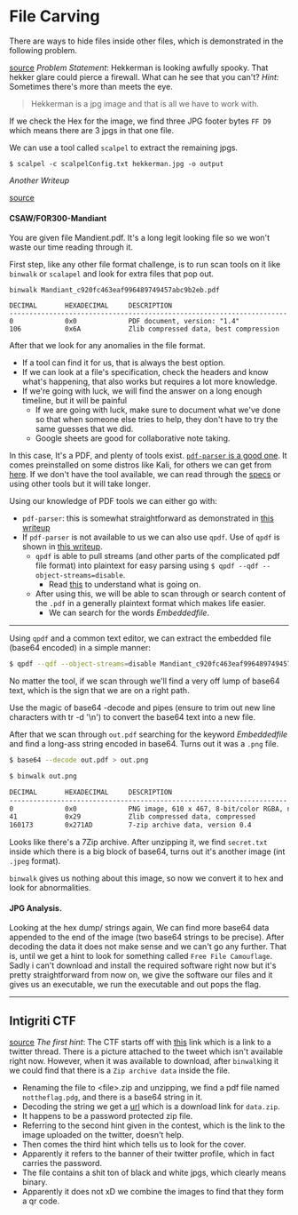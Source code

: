 # File Carving

There are ways to hide files inside other files, which is demonstrated in the following problem.

[source](https://github.com/HackThisSite/CTF-Writeups/tree/master/2017/EasyCTF/Zooooooom)
*Problem Statement*: Hekkerman is looking awfully spooky. That hekker glare could pierce a firewall. What can he see that you can't?
*Hint:* Sometimes there's more than meets the eye.

> Hekkerman is a jpg image and that is all we have to work with.

If we check the Hex for the image, we find three JPG footer bytes `FF D9` which means there are 3 jpgs in that one file.

We can use a tool called `scalpel` to extract the remaining jpgs.

```
$ scalpel -c scalpelConfig.txt hekkerman.jpg -o output
```


*Another Writeup*

[source](https://github.com/hoppersroppers/ctfWriteups/blob/main/CSAW15/FOR300-Mandiant/readme.md)
#### CSAW/FOR300-Mandiant

You are given file Mandient.pdf. It's a long legit looking file so we won't waste our time reading through it.

First step, like any other file format challenge, is to run scan tools on it like `binwalk` or `scalapel` and look for extra files that pop out.

```
binwalk Mandiant_c920fc463eaf996489749457abc9b2eb.pdf

DECIMAL       HEXADECIMAL     DESCRIPTION
----------------------------------------------------------------------
0             0x0             PDF document, version: "1.4"
106           0x6A            Zlib compressed data, best compression
```

After that we look for any anomalies in the file format.
- If a tool can find it for us, that is always the best option.
- If we can look at a file's specification, check the headers and know what's happening, that also works but requires a lot more knowledge.
- If we're going with luck, we will find the answer on a long enough timeline, but it will be painful
	- If we are going with luck, make sure to document what we've done so that when someone else tries to help, they don't have to try the same guesses that we did.
	- Google sheets are good for collaborative note taking.

In this case, It's a PDF, and plenty of tools exist. [`pdf-parser` is a good one](https://blog.didierstevens.com/programs/pdf-tools/). It comes preinstalled on some distros like Kali, for others we can get from [here](https://www.aldeid.com/wiki/Pdf-parser). If we don't have the tool available, we can  read through the [specs](https://www.adobe.com/content/dam/acom/en/devnet/acrobat/pdfs/PDF32000_2008.pdf) or using other tools but it will take longer.

Using our knowledge of PDF tools we can either go with:
- `pdf-parser`: this is somewhat straightforward as demonstrated in [this writeup]()
- If `pdf-parser` is not available to us we can also use `qpdf`. Use of `qpdf` is shown in [this writeup](https://github.com/ctfs/write-ups-2015/tree/master/csaw-finals-ctf-2015/forensic/mandiant).
	- `qpdf` is able to pull streams (and other parts of the complicated pdf file format) into plaintext for easy parsing using `$ qpdf --qdf --object-streams=disable`.
		- Read [this](http://qpdf.sourceforge.net/files/qpdf-manual.html#ref.filtered-streams) to understand what is going on.
	- After using this, we will be able to scan through or search content of the `.pdf` in a generally plaintext format which makes life easier.
		- We can search for the words *Embeddedfile*.

-----

Using `qpdf` and a common text editor, we can extract the embedded file (base64 encoded) in a simple manner:

```bash
$ qpdf --qdf --object-streams=disable Mandiant_c920fc463eaf996489749457abc9b2eb.pdf out.pdf
```

No matter the tool, if we scan through we'll find a very off lump of base64 text, which is the sign that we are on a right path.

Use the magic of base64 -decode and pipes (ensure to trim out new line characters with tr -d '\\n') to convert the base64 text into a new file.

After that  we scan through `out.pdf` searching for the keyword *Embeddedfile* and find a long-ass string encoded in base64.
Turns out it was a `.png` file.

```bash
$ base64 --decode out.pdf > out.png
```

```bash
$ binwalk out.png                                                                  

DECIMAL       HEXADECIMAL     DESCRIPTION
----------------------------------------------------------------------
0             0x0             PNG image, 610 x 467, 8-bit/color RGBA, non-interlaced
41            0x29            Zlib compressed data, compressed
160173        0x271AD         7-zip archive data, version 0.4
```

Looks like there's a 7Zip archive.
After unzipping it, we find `secret.txt` inside which there is a big block of base64, turns out it's another image (int `.jpeg` format).

`binwalk` gives us nothing about this image, so now we convert it to hex and look for abnormalities.

#### JPG Analysis.
Looking at the hex dump/ strings again, We can find more base64 data appended to the end of the image (two base64 strings to be precise).
After decoding the data it does not make sense and we can't go any further.
That is, until we get a hint to look for something called `Free File Camouflage`.
Sadly i can't download and install the required software right now but it's pretty straightforward from now on, we give the software our files and it gives us an executable, we run the executable and out pops the flag.
 
-----
## Intigriti CTF
[source](https://the-bilal-rizwan.medium.com/intigriti-ctf-writeup-737009900a42)
*The first hint*: The CTF starts off with [this](https://twitter.com/intigriti/status/1082979668972748803) link which is a link to a twitter thread. There is a picture attached to the  tweet which isn't available right now.
However, when it was available to download, after `binwalk`ing it we could find that there is a `Zip archive data` inside the file.
- Renaming the file to \<file\>.zip and unzipping, we find a pdf file named `nottheflag.pdg`, and there is a base64 string in it.
- Decoding the string we get a [url](https://go.intigriti.com/07b0fL24lkmva#) which is a download link for `data.zip`.
- It happens to be a password protected zip file.
- Referring to the second hint given in the contest, which is the link to the image uploaded on the twitter, doesn't help.
- Then comes the third hint which tells us to look for the cover.
- Apparently it refers to the banner of their twitter profile, which in fact carries the password.
- The file contains a shit ton of black and white jpgs, which clearly means binary.
- Apparently it does not xD we combine the images to find that they form a qr code.
